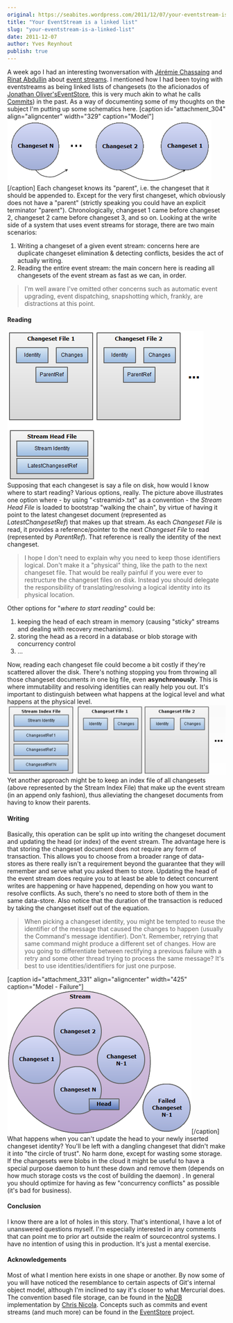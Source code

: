 ```yaml
---
original: https://seabites.wordpress.com/2011/12/07/your-eventstream-is-a-linked-list/
title: "Your EventStream is a linked list"
slug: "your-eventstream-is-a-linked-list"
date: 2011-12-07
author: Yves Reynhout
publish: true
---
```

A week ago I had an interesting twonversation with [Jérémie Chassaing](http://thinkbeforecoding.com/ "Jérémie Chassaing") and [Rinat Abdullin](http://abdullin.com/ "Rinat Abdullin") about [event streams](http://abdullin.com/journal/2011/12/3/thoughts-on-event-streams-in-elastic-environments.html "event streams ala Rinat"). I mentioned how I had been toying with eventstreams as being linked lists of changesets (to the aficionados of [Jonathan Oliver's](http://blog.jonathanoliver.com "Jonathan Oliver's blog")[EventStore](https://github.com/joliver/EventStore "The EventStore Project @ GitHub"), this is very much akin to what he calls [Commits](http://blog.jonathanoliver.com/2010/12/cqrs-eventstore-v2-architectural-overview/ "Commits explained")) in the past. As a way of documenting some of my thoughts on the subject I'm putting up some schematics here. \[caption id="attachment\_304" align="aligncenter" width="329" caption="Model"\]![EventStream - Model](changesetlinkedlist.png)\[/caption\] Each changeset knows its "parent", i.e. the changeset that it should be appended to. Except for the very first changeset, which obviously does not have a "parent" (strictly speaking you could have an explicit terminator "parent"). Chronologically, changeset 1 came before changeset 2, changeset 2 came before changeset 3, and so on. Looking at the write side of a system that uses event streams for storage, there are two main scenarios:

1.  Writing a changeset of a given event stream: concerns here are duplicate changeset elimination & detecting conflicts, besides the act of actually writing.
2.  Reading the entire event stream: the main concern here is reading all changesets of the event stream as fast as we can, in order.

> I'm well aware I've omitted other concerns such as automatic event upgrading, event dispatching, snapshotting which, frankly, are distractions at this point.

#### Reading

![Changesets As Files](changesetsasfiles.png) Supposing that each changeset is say a file on disk, how would I know where to start reading? Various options, really. The picture above illustrates one option where - by using "&lt;streamid&gt;.txt" as a convention - the *Stream Head File* is loaded to bootstrap "walking the chain", by virtue of having it point to the latest changeset document (represented as *LatestChangesetRef*) that makes up that stream. As each *Changeset File* is read, it provides a reference/pointer to the next *Changeset File* to read (represented by *ParentRef*). That reference is really the identity of the next changeset.

> I hope I don't need to explain why you need to keep those identifiers logical. Don't make it a "physical" thing, like the path to the next changeset file. That would be really painful if you were ever to restructure the changeset files on disk. Instead you should delegate the responsibility of translating/resolving a logical identity into its physical location.

Other options for "*where to start reading*" could be:

1.  keeping the head of each stream in memory (causing "sticky" streams and dealing with recovery mechanisms).
2.  storing the head as a record in a database or blob storage with concurrency control
3.  ...

Now, reading each changeset file could become a bit costly if they're scattered allover the disk. There's nothing stopping you from throwing all those changeset documents in one big file, even **asynchronously**. This is where immutability and resolving identities can really help you out. It's important to distinguish between what happens at the logical level and what happens at the physical level. ![Alternative Changesets As Files](altchangesetsasfiles3.png) Yet another approach might be to keep an index file of all changesets (above represented by the Stream Index File) that make up the event stream (in an append only fashion), thus alleviating the changeset documents from having to know their parents.

#### Writing

Basically, this operation can be split up into writing the changeset document and updating the head (or index) of the event stream. The advantage here is that storing the changeset document does not require any form of transaction. This allows you to choose from a broader range of data-stores as there really isn't a requirement beyond the guarantee that they will remember and serve what you asked them to store. Updating the head of the event stream does require you to at least be able to detect concurrent writes are happening or have happened, depending on how you want to resolve conflicts. As such, there's no need to store both of them in the same data-store. Also notice that the duration of the transaction is reduced by taking the changeset itself out of the equation.

> When picking a changeset identity, you might be tempted to reuse the identifier of the message that caused the changes to happen (usually the Command's message identifier). Don't. Remember, retrying that same command might produce a different set of changes. How are you going to differentiate between rectifying a previous failure with a retry and some other thread trying to process the same message? It's best to use identities/identifiers for just one purpose.

\[caption id="attachment\_331" align="aligncenter" width="425" caption="Model - Failure"\]![Model - Failure](eventstreamfailuremodel.png)\[/caption\] What happens when you can't update the head to your newly inserted changeset identity? You'll be left with a dangling changeset that didn't make it into "the circle of trust". No harm done, except for wasting some storage. If the changesets were blobs in the cloud it might be useful to have a special purpose daemon to hunt these down and remove them (depends on how much storage costs vs the cost of building the daemon) . In general you should optimize for having as few "concurrency conflicts" as possible (it's bad for business).

#### Conclusion

I know there are a lot of holes in this story. That's intentional, I have a lot of unanswered questions myself. I'm especially interested in any comments that can point me to prior art outside the realm of sourcecontrol systems. I have no intention of using this in production. It's just a mental exercise.

#### Acknowledgements

Most of what I mention here exists in one shape or another. By now some of you will have noticed the resemblance to certain aspects of Git's internal object model, although I'm inclined to say it's closer to what Mercurial does. The convention based file storage, can be found in the [NoDB](https://github.com/lucisferre/ncqrs/tree/master/Framework/src/Ncqrs/Eventing/Storage/NoDB "NoDB implementation in NCQRS @ GitHub") implementation by [Chris Nicola](http://lucisferre.net/ "Chris Nicola's blog"). Concepts such as commits and event streams (and much more) can be found in the [EventStore](https://github.com/joliver/EventStore "The EventStore Project @ GitHub") project.
